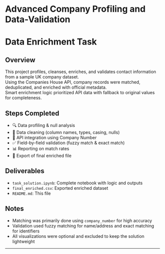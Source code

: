# Advanced Company Profiling and Data-Validation
# Data Enrichment Task

## Overview

This project profiles, cleanses, enriches, and validates contact information from a sample UK company dataset.  
Using the Companies House API, company records were matched, deduplicated, and enriched with official metadata.  
Smart enrichment logic prioritized API data with fallback to original values for completeness.

## Steps Completed

- 🔍 Data profiling & null analysis
- 🧹 Data cleaning (column names, types, casing, nulls)
- 🔗 API integration using Company Number
- ✅ Field-by-field validation (fuzzy match & exact match)
- 📊 Reporting on match rates
- 📁 Export of final enriched file

## Deliverables

- `task_solution.ipynb`: Complete notebook with logic and outputs
- `final_enriched.csv`: Exported enriched dataset
- `README.md`: This file

## Notes

- Matching was primarily done using `company_number` for high accuracy
- Validation used fuzzy matching for name/address and exact matching for identifiers
- All visualizations were optional and excluded to keep the solution lightweight

---


